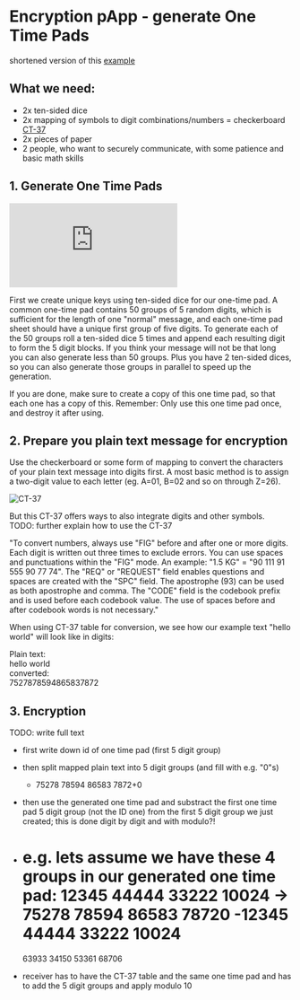 # Encryption pApp - generate One Time Pads
shortened version of this [example](https://airvpn.org/topic/14999-how-to-one-time-pads-perfect-encryption/)

## What we need:
  * 2x ten-sided dice
  * 2x mapping of symbols to digit combinations/numbers = checkerboard [CT-37](https://airvpn.org/topic/14999-how-to-one-time-pads-perfect-encryption/#)
  * 2x pieces of paper
  * 2 people, who want to securely communicate, with some patience and basic math skills
  
## 1. Generate One Time Pads

![](https://airvpn.org/index.php?app=core&module=attach&section=attach&attach_rel_module=post&attach_id=15882)

First we create unique keys using ten-sided dice for our one-time pad. 
A common one-time pad contains 50 groups of 5 random digits, which is sufficient for the length of one "normal" message, and each one-time pad sheet should have a unique first group of five digits.
To generate each of the 50 groups roll a ten-sided dice 5 times and append each resulting digit to form the 5 digit blocks.
If you think your message will not be that long you can also generate less than 50 groups. Plus you have 2 ten-sided dices, so you can also generate those groups in parallel to speed up the generation.

If you are done, make sure to create a copy of this one time pad, so that each one has a copy of this.
Remember: Only use this one time pad once, and destroy it after using.


## 2. Prepare you plain text message for encryption

Use the checkerboard or some form of mapping to convert the characters of your plain text message into digits first.
A most basic method is to assign a two-digit value to each letter (eg. A=01, B=02 and so on through Z=26).

![CT-37](https://airvpn.org/uploads/monthly_08_2015/post-158612-0-10453100-1439821943.png)

But this CT-37 offers ways to also integrate digits and other symbols.
TODO: further explain how to use the CT-37

"To convert numbers, always use "FIG" before and after one or more digits. Each digit is written out three times to exclude errors. You can use spaces and punctuations within the "FIG" mode. An example: "1.5 KG" = "90 111 91 555 90 77 74". The "REQ" or "REQUEST" field enables questions and spaces are created with the "SPC" field. The apostrophe (93) can be used as both apostrophe and comma. The "CODE" field is the codebook prefix and is used before each codebook value. The use of spaces before and after codebook words is not necessary."

When using CT-37 table for conversion, we see how our example text "hello world" will look like in digits:

Plain text:     
hello world     
converted:    
7527878594865837872    

## 3. Encryption

TODO: write full text

* first write down id of one time pad (first 5 digit group)
* then split mapped plain text into 5 digit groups (and fill with e.g. "0"s)
   * 75278 78594 86583 7872+0
* then use the generated one time pad and substract the first one time pad 5 digit group (not the ID one) from the first 5 digit group we just created; this is done digit by digit and with modulo?!
* e.g. lets assume we have these 4 groups in our generated one time pad:
   12345 44444 33222 10024
   ->
   75278 78594 86583 78720
  -12345 44444 33222 10024
  =
   63933 34150 53361 68706
   
* receiver has to have the CT-37 table and the same one time pad and has to add the 5 digit groups and apply modulo 10



